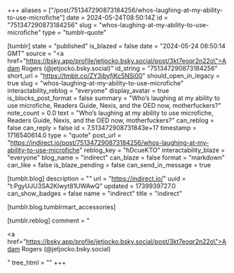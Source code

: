 +++
aliases = ["/post/751347290873184256/whos-laughing-at-my-ability-to-use-microfiche"]
date = 2024-05-24T08:50:14Z
id = "751347290873184256"
slug = "whos-laughing-at-my-ability-to-use-microfiche"
type = "tumblr-quote"

[tumblr]
state = "published"
is_blazed = false
date = "2024-05-24 08:50:14 GMT"
source = "<a href=\"https://bsky.app/profile/jetjocko.bsky.social/post/3kt7eoqr2n22o\">Adam Rogers (@jetjocko.bsky.social)</a>"
id_string = "751347290873184256"
short_url = "https://tmblr.co/ZY3jbyfjKc5NSi00"
should_open_in_legacy = true
slug = "whos-laughing-at-my-ability-to-use-microfiche"
interactability_reblog = "everyone"
display_avatar = true
is_blocks_post_format = false
summary = "Who’s laughing at my ability to use microfiche, Readers Guide, Nexis, and the OED now, motherfuckers?"
note_count = 0.0
text = "Who’s laughing at my ability to use microfiche, Readers Guide, Nexis, and the OED now, motherfuckers?"
can_reblog = false
can_reply = false
id = 7.513472908731843e+17
timestamp = 1716540614.0
type = "quote"
post_url = "https://indirect.io/post/751347290873184256/whos-laughing-at-my-ability-to-use-microfiche"
reblog_key = "hDcueKTO"
interactability_blaze = "everyone"
blog_name = "indirect"
can_blaze = false
format = "markdown"
can_like = false
is_blaze_pending = false
can_send_in_message = true

[tumblr.blog]
description = ""
url = "https://indirect.io/"
uuid = "t:PgyUJU3SA2Klwyt81UWAwQ"
updated = 1739939727.0
can_show_badges = false
name = "indirect"
title = "indirect"

[tumblr.blog.tumblrmart_accessories]

[tumblr.reblog]
comment = "<p><a href=\"https://bsky.app/profile/jetjocko.bsky.social/post/3kt7eoqr2n22o\">Adam Rogers (@jetjocko.bsky.social)</a></p>"
tree_html = ""
+++
